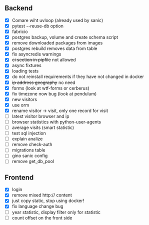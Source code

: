 ## Backend
- [x] Comare wiht uvloop (already used by sanic)
- [x] pytest --reuse-db option
- [x] fabricio
- [x] postgres backup, volume and create schema script
- [x] remove downloaded packages from images
- [x] postgres rebuild removes data from table
- [x] fix asyncredis warnings
- [x] ~~ci section in pipfile~~ not allowed
- [x] async fixtures
- [x] loading tests
- [x] do not reinstall requirements if they have not changed in docker
- [x] ~~ip address geography~~ no need
- [x] forms (look at wtf-forms or cerberus)
- [x] fix timezone now bug (look at pendulum)
- [x] new visitors
- [x] use orm
- [x] rename visitor -> visit, only one record for visit
- [ ] latest visitor browser and ip
- [ ] browser statistics with python-user-agents
- [ ] average visits (smart statistic)
- [ ] test sql injection
- [ ] explain analize
- [ ] remove check-auth
- [ ] migrations table
- [ ] gino sanic config
- [ ] remove get_db_pool

## Frontend
- [x] login
- [x] remove mixed http:// content
- [x] just copy static, stop using docker!
- [x] fix language change bug
- [ ] year statistic, display filter only for statistic
- [ ] count offset on the front side
